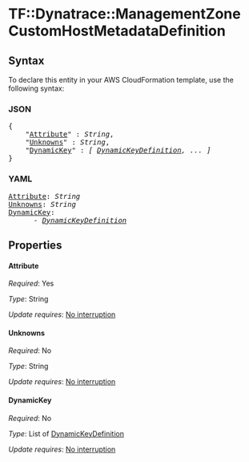 # TF::Dynatrace::ManagementZone CustomHostMetadataDefinition

## Syntax

To declare this entity in your AWS CloudFormation template, use the following syntax:

### JSON

<pre>
{
    "<a href="#attribute" title="Attribute">Attribute</a>" : <i>String</i>,
    "<a href="#unknowns" title="Unknowns">Unknowns</a>" : <i>String</i>,
    "<a href="#dynamickey" title="DynamicKey">DynamicKey</a>" : <i>[ <a href="dynamickeydefinition.md">DynamicKeyDefinition</a>, ... ]</i>
}
</pre>

### YAML

<pre>
<a href="#attribute" title="Attribute">Attribute</a>: <i>String</i>
<a href="#unknowns" title="Unknowns">Unknowns</a>: <i>String</i>
<a href="#dynamickey" title="DynamicKey">DynamicKey</a>: <i>
      - <a href="dynamickeydefinition.md">DynamicKeyDefinition</a></i>
</pre>

## Properties

#### Attribute

_Required_: Yes

_Type_: String

_Update requires_: [No interruption](https://docs.aws.amazon.com/AWSCloudFormation/latest/UserGuide/using-cfn-updating-stacks-update-behaviors.html#update-no-interrupt)

#### Unknowns

_Required_: No

_Type_: String

_Update requires_: [No interruption](https://docs.aws.amazon.com/AWSCloudFormation/latest/UserGuide/using-cfn-updating-stacks-update-behaviors.html#update-no-interrupt)

#### DynamicKey

_Required_: No

_Type_: List of <a href="dynamickeydefinition.md">DynamicKeyDefinition</a>

_Update requires_: [No interruption](https://docs.aws.amazon.com/AWSCloudFormation/latest/UserGuide/using-cfn-updating-stacks-update-behaviors.html#update-no-interrupt)

